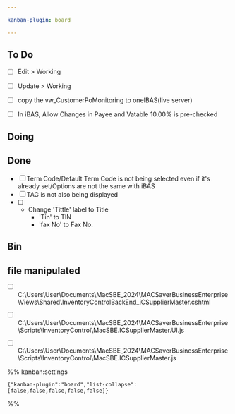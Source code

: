 ```yaml
---

kanban-plugin: board

---
```


## To Do

- [ ] Edit > Working
- [ ] Update > Working
- [ ] copy the vw_CustomerPoMonitoring to oneIBAS(live server)
- [ ] In iBAS, Allow Changes in Payee and Vatable 10.00% is pre-checked


## Doing



## Done

- [ ] Term Code/Default Term Code is not being selected even if it's already set/Options are not the same with iBAS
- [ ] TAG is not also being displayed
- [ ] - Change 'Tittle' label to Title
	- 'Tin' to TIN
	- 'fax No' to Fax No.


## Bin



## file manipulated

- [ ] C:\Users\User\Documents\MacSBE_2024\MACSaverBusinessEnterprise\Views\Shared\InventoryControlBackEnd\_iCSupplierMaster.cshtml
- [ ] C:\Users\User\Documents\MacSBE_2024\MACSaverBusinessEnterprise\Scripts\InventoryControl\MacSBE.ICSupplierMaster.UI.js
- [ ] C:\Users\User\Documents\MacSBE_2024\MACSaverBusinessEnterprise\Scripts\InventoryControl\MacSBE.ICSupplierMaster.js




%% kanban:settings
```
{"kanban-plugin":"board","list-collapse":[false,false,false,false,false]}
```
%%
